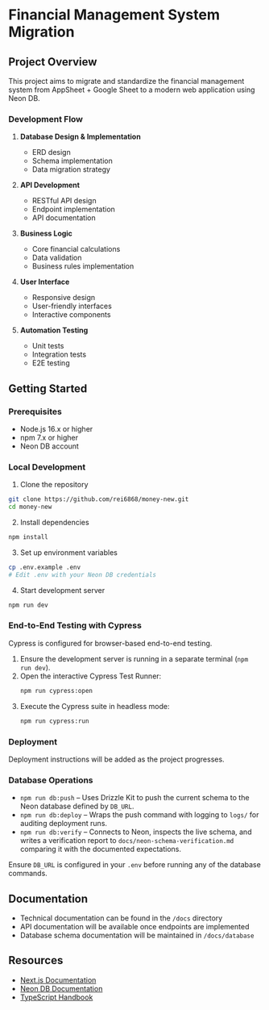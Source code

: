 # Financial Management System Migration

## Project Overview
This project aims to migrate and standardize the financial management system from AppSheet + Google Sheet to a modern web application using Neon DB.

### Development Flow
1. **Database Design & Implementation**
   - ERD design
   - Schema implementation
   - Data migration strategy

2. **API Development**
   - RESTful API design
   - Endpoint implementation
   - API documentation

3. **Business Logic**
   - Core financial calculations
   - Data validation
   - Business rules implementation

4. **User Interface**
   - Responsive design
   - User-friendly interfaces
   - Interactive components

5. **Automation Testing**
   - Unit tests
   - Integration tests
   - E2E testing

## Getting Started

### Prerequisites
- Node.js 16.x or higher
- npm 7.x or higher
- Neon DB account

### Local Development
1. Clone the repository
```bash
git clone https://github.com/rei6868/money-new.git
cd money-new
```

2. Install dependencies
```bash
npm install
```

3. Set up environment variables
```bash
cp .env.example .env
# Edit .env with your Neon DB credentials
```

4. Start development server
```bash
npm run dev
```

### End-to-End Testing with Cypress

Cypress is configured for browser-based end-to-end testing.

1. Ensure the development server is running in a separate terminal (`npm run dev`).
2. Open the interactive Cypress Test Runner:
   ```bash
   npm run cypress:open
   ```
3. Execute the Cypress suite in headless mode:
   ```bash
   npm run cypress:run
   ```

### Deployment
Deployment instructions will be added as the project progresses.

### Database Operations
- `npm run db:push` – Uses Drizzle Kit to push the current schema to the Neon database defined by `DB_URL`.
- `npm run db:deploy` – Wraps the push command with logging to `logs/` for auditing deployment runs.
- `npm run db:verify` – Connects to Neon, inspects the live schema, and writes a verification report to `docs/neon-schema-verification.md` comparing it with the documented expectations.

Ensure `DB_URL` is configured in your `.env` before running any of the database commands.

## Documentation
- Technical documentation can be found in the `/docs` directory
- API documentation will be available once endpoints are implemented
- Database schema documentation will be maintained in `/docs/database`

## Resources
- [Next.js Documentation](https://nextjs.org/docs)
- [Neon DB Documentation](https://neon.tech/docs)
- [TypeScript Handbook](https://www.typescriptlang.org/docs/)
